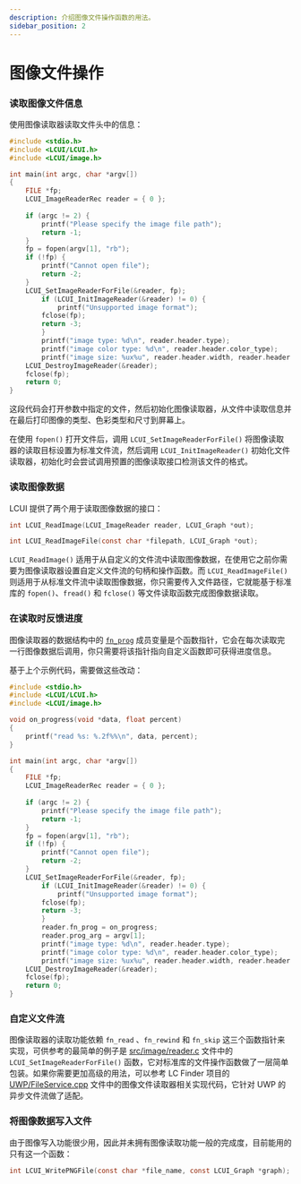 ```yaml
---
description: 介绍图像文件操作函数的用法。
sidebar_position: 2
---
```


# 图像文件操作

### 读取图像文件信息

使用图像读取器读取文件头中的信息：

```c
#include <stdio.h>
#include <LCUI/LCUI.h>
#include <LCUI/image.h>

int main(int argc, char *argv[])
{
    FILE *fp;
    LCUI_ImageReaderRec reader = { 0 };
    
    if (argc != 2) {
        printf("Please specify the image file path");
        return -1;
    }
    fp = fopen(argv[1], "rb");
    if (!fp) {
        printf("Cannot open file");
        return -2;
    }
    LCUI_SetImageReaderForFile(&reader, fp);
		if (LCUI_InitImageReader(&reader) != 0) {
		    printf("Unsupported image format");
        fclose(fp);
        return -3;
		}
		printf("image type: %d\n", reader.header.type);
		printf("image color type: %d\n", reader.header.color_type);
		printf("image size: %ux%u", reader.header.width, reader.header.height);
    LCUI_DestroyImageReader(&reader);
    fclose(fp);
    return 0;
}
```

这段代码会打开参数中指定的文件，然后初始化图像读取器，从文件中读取信息并在最后打印图像的类型、色彩类型和尺寸到屏幕上。

在使用 `fopen()` 打开文件后，调用 `LCUI_SetImageReaderForFile()` 将图像读取器的读取目标设置为标准文件流，然后调用 `LCUI_InitImageReader()` 初始化文件读取器，初始化时会尝试调用预置的图像读取接口检测该文件的格式。

### 读取图像数据

LCUI 提供了两个用于读取图像数据的接口：

```c
int LCUI_ReadImage(LCUI_ImageReader reader, LCUI_Graph *out);

int LCUI_ReadImageFile(const char *filepath, LCUI_Graph *out);
```

`LCUI_ReadImage()` 适用于从自定义的文件流中读取图像数据，在使用它之前你需要为图像读取器设置自定义文件流的句柄和操作函数。而 `LCUI_ReadImageFile()` 则适用于从标准文件流中读取图像数据，你只需要传入文件路径，它就能基于标准库的 `fopen()`、`fread()` 和 `fclose()` 等文件读取函数完成图像数据读取。

### 在读取时反馈进度

图像读取器的数据结构中的 [`fn_prog`](https://github.com/lc-soft/LCUI/blob/345031d74ca65225ec3623e0c92d448f54f5052b/include/LCUI/image.h#L76) 成员变量是个函数指针，它会在每次读取完一行图像数据后调用，你只需要将该指针指向自定义函数即可获得进度信息。

基于上个示例代码，需要做这些改动：

```c
#include <stdio.h>
#include <LCUI/LCUI.h>
#include <LCUI/image.h>

void on_progress(void *data, float percent)
{
    printf("read %s: %.2f%%\n", data, percent);
}

int main(int argc, char *argv[])
{
    FILE *fp;
    LCUI_ImageReaderRec reader = { 0 };
    
    if (argc != 2) {
        printf("Please specify the image file path");
        return -1;
    }
    fp = fopen(argv[1], "rb");
    if (!fp) {
        printf("Cannot open file");
        return -2;
    }
    LCUI_SetImageReaderForFile(&reader, fp);
		if (LCUI_InitImageReader(&reader) != 0) {
		    printf("Unsupported image format");
        fclose(fp);
        return -3;
		}
		reader.fn_prog = on_progress;
		reader.prog_arg = argv[1];
		printf("image type: %d\n", reader.header.type);
		printf("image color type: %d\n", reader.header.color_type);
		printf("image size: %ux%u", reader.header.width, reader.header.height);
    LCUI_DestroyImageReader(&reader);
    fclose(fp);
    return 0;
}
```

### 自定义文件流

图像读取器的读取功能依赖 `fn_read` 、`fn_rewind` 和 `fn_skip` 这三个函数指针来实现，可供参考的最简单的例子是 [src/image/reader.c](https://github.com/lc-soft/LCUI/blob/345031d74ca65225ec3623e0c92d448f54f5052b/src/image/reader.c#L61-L83) 文件中的`LCUI_SetImageReaderForFile()` 函数，它对标准库的文件操作函数做了一层简单包装。如果你需要更加高级的用法，可以参考 LC Finder 项目的 [UWP/FileService.cpp](https://github.com/lc-soft/LC-Finder/blob/573f200698e2604450665716ebc6608837b4b73a/UWP/FileService.cpp#L611-L678) 文件中的图像文件读取器相关实现代码，它针对 UWP 的异步文件流做了适配。

### 将图像数据写入文件

由于图像写入功能很少用，因此并未拥有图像读取功能一般的完成度，目前能用的只有这一个函数：

```c
int LCUI_WritePNGFile(const char *file_name, const LCUI_Graph *graph);
```

